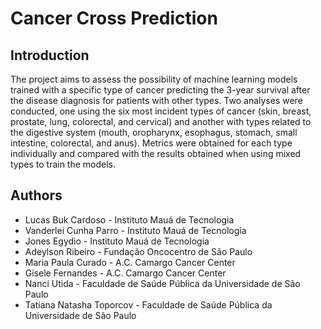 # Cancer Cross Prediction

## **Introduction**

The project aims to assess the possibility of machine learning models trained with a specific type of cancer predicting the 3-year survival after the disease diagnosis for patients with other types. Two analyses were conducted, one using the six most incident types of cancer (skin, breast, prostate, lung, colorectal, and cervical) and another with types related to the digestive system (mouth, oropharynx, esophagus, stomach, small intestine, colorectal, and anus). Metrics were obtained for each type individually and compared with the results obtained when using mixed types to train the models.

## **Authors**

* Lucas Buk Cardoso - Instituto Mauá de Tecnologia
* Vanderlei Cunha Parro - Instituto Mauá de Tecnologia
* Jones Egydio - Instituto Mauá de Tecnologia
* Adeylson Ribeiro - Fundação Oncocentro de São Paulo
* Maria Paula Curado - A.C. Camargo Cancer Center
* Gisele Fernandes - A.C. Camargo Cancer Center
* Nanci Utida - Faculdade de Saúde Pública da Universidade de São Paulo
* Tatiana Natasha Toporcov - Faculdade de Saúde Pública da Universidade de São Paulo
